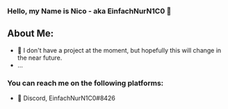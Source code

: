 ### Hello, my Name is Nico - aka EinfachNurN1C0 👋

## About Me:
- 🤔 I don't have a project at the moment, but hopefully this will change in the near future.
- ...

### You can reach me on the following platforms:
- 🐸 Discord, EinfachNurN1C0#8426
